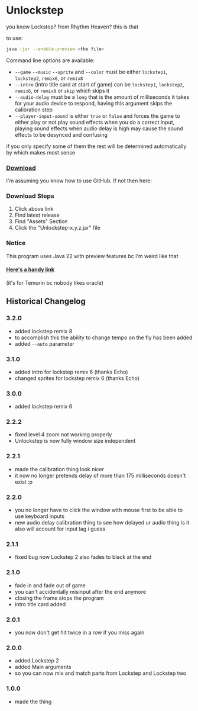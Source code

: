 # Unlockstep

you know Lockstep? from Rhythm Heaven? this is that

to use: 
```sh
java -jar --enable-preview <the file>
```
Command line options are available:
- `--game` `--music` `--sprite` and `--color` must be either `lockstep1`, `lockstep2`, `remix6`, or `remix8`
- `--intro` (intro title card at start of game) can be `lockstep1`, `lockstep2`, `remix6`, or `remix8` or `skip` which skips it
- `--audio-delay` must be a `long` that is the amount of milliseconds it takes for your audio device to respond, having this argument skips the calibration step
- `--player-input-sound` is either `true` or `false` and forces the game to either play or not play sound effects when you do a correct input, playing sound effects when audio delay is high may cause the sound effects to be desynced and confusing


if you only specify some of them the rest will be determined automatically by which makes most sense

### [Download](https://github.com/Canary-Prism/Unlockstep/releases/)

I'm assuming you know how to use GitHub. If not then here:

### Download Steps

1. Click above link
2. Find latest release
3. Find "Assets" Section
4. Click the "Unlockstep-x.y.z.jar" file

### Notice

This program uses Java 22 with preview features bc i'm weird like that

#### [Here's a handy link](https://adoptium.net/temurin/releases/?version=22)

(it's for Temurin bc nobody likes oracle)


## Historical Changelog

### 3.2.0
- added lockstep remix 8
- to accomplish this the ability to change tempo on the fly has been added
- added `--auto` parameter

### 3.1.0
- added intro for lockstep remix 6 (thanks Echo)
- changed sprites for lockstep remix 6 (thanks Echo)

### 3.0.0
- added lockstep remix 6

### 2.2.2
- fixed level 4 zoom not working properly 
- Unlockstep is now fully window size independent

### 2.2.1
- made the calibration thing look nicer
- it now no longer pretends delay of more than 175 milliseconds doesn't exist :p

### 2.2.0
- you no longer have to click the window with mouse first to be able to use keyboard inputs
- new audio delay calibration thing to see how delayed ur audio thing is it also will account for input lag i guess

### 2.1.1
- fixed bug now Lockstep 2 also fades to black at the end

### 2.1.0
- fade in and fade out of game
- you can't accidentally misinput after the end anymore
- closing the frame stops the program
- intro title card added

### 2.0.1
- you now don't get hit twice in a row if you miss again

### 2.0.0
- added Lockstep 2
- added Main arguments 
 - so you can now mix and match parts from Lockstep and Lockstep two

### 1.0.0
- made the thing